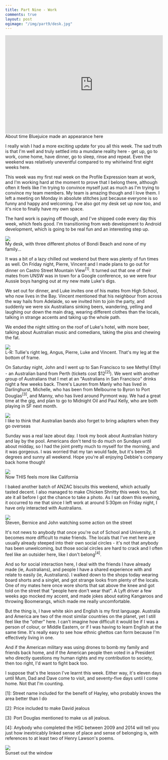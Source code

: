 ```yaml
---
title: Part Nine - Work
comments: true
layout: post
ogimage: "/img/part9/desk.jpg"
---
```


<div class="ui one column stackable center aligned grid">
    <div class="row">
        <div class="column">
            <div class="video-container"><iframe width="560" height="315" src="https://www.youtube.com/embed/pjchHtygrNo" frameborder="0" allowfullscreen></iframe></div>
        </div>
    </div>
    <div class="caption">
        <div class="column">
            About time Bluejuice made an appearance here
        </div>
    </div>
</div>

I really wish I had a more exciting update for you all this week. The sad truth is that I'm well and truly settled into a mundane reality here - get up, go to work, come home, have dinner, go to sleep, rinse and repeat. Even the weekend was relatively uneventful compared to my whirlwind first eight weeks here.

<!--break-->

This week was my first real week on the Profile Expression team at work, and I'm working hard at the moment to prove that I belong there, although often it feels like I'm trying to convince myself just as much as I'm trying to convince my team members. My team is amazing though and I love them. I left a meeting on Monday in absolute stitches just because everyone is so funny and happy and welcoming. I've also got my desk set up now too, and it's nice to finally have my own space.


The hard work is paying off though, and I've shipped code every day this week, which feels good. I'm transitioning from web development to Android development, which is going to be real fun and an interesting step up.

<img src="/img/part9/desk.jpg" class="ui centered large image" />
<div class="caption">
    My desk, with three different photos of Bondi Beach and none of my family...
</div>

It was a bit of a lazy chilled out weekend but there was plenty of fun times as well. On Friday night, Pierre, Vincent and I made plans to go out for dinner on Castro Street Mountain View<sup>\[1\]</sup>. It turned out that one of their mates from UNSW was in town for a Google conference, so we were four Aussie boys hanging out at my new mate Luke's digs.

We set out for dinner, and Luke invites one of his mates from High School, who now lives in the Bay. Vincent mentioned that his neighbour from across the way hails from Adelaide, so we invited him to join the party, and suddenly we were six Australians sinking beers, wandering, yelling and laughing our down the main drag, wearing different clothes than the locals, talking in strange accents and taking up the whole path.

We ended the night sitting on the roof of Luke's hotel, with more beer, talking about Australian music and comedians, taking the piss and chewing the fat.

<img src="/img/part9/boys.jpg" class="ui centered large image" />
<div class="caption">
    L-R: Tullie's right leg, Angus, Pierre, Luke and Vincent. That's my leg at the bottom of frame.
</div>

On Saturday night, John and I went up to San Francisco to see Methyl Ethyl - an Australian band from Perth (tickets cost $12<sup>\[2\]</sup>). We went with another group of Australians that I met at an "Australians in San Francisco" drinks night a few weeks back. There's Lauren from Manly who has lived in Darlinghurst, Michelle, who has been from Melbourne to Byron to Port Douglas<sup>\[3\]</sup>, and Manny, who has lived around Pyrmont way. We had a great time at the gig, and plan to go to Midnight Oil and Paul Kelly, who are both playing in SF next month.

<img src="/img/part9/adapter.jpg" class="ui centered large image" />
<div class="caption">
    I like to think that Australian bands also forget to bring adapters when they go overseas
</div>

Sunday was a real laze about day. I took my book about Australian history and lay by the pool. Americans don't tend to do much on Sundays until about midday, so I had the joint pretty much to myself for the morning, and it was gorgeous. I was worried that my tan would fade, but it's been 26 degrees and sunny all weekend. Hope you're all enjoying Debbie's company back home though!

<img src="/img/part9/pool.jpg" class="ui centered large image" />
<div class="caption">
    Now THIS feels more like California
</div>

I baked another batch of ANZAC biscuits this weekend, which actually tasted decent. I also managed to make Chicken Shnitty this week too, but ate it all before I got the chance to take a photo. As I sat down this evening, it occurred to me that since I left work at around 5:30pm on Friday night, I have only interacted with Australians.

<img src="/img/part9/view.jpg" class="ui centered large image" />
<div class="caption">
    Steven, Bernice and John watching some action on the street
</div>

It's not news to anybody that once you're out of School and University, it becomes more difficult to make friends. The locals that I've met here are usually already steeped into their own social circles - it's not that anybody has been unwelcoming, but those social circles are hard to crack and I often feel like an outsider here, like I don't belong<sup>\[4\]</sup>.

And so for social interaction here, I deal with the friends I have already made (ie, Australians), and people I have a shared experience with and relate to easily (ie, Australians). I walked down to the shops today wearing board shorts and a singlet, and got strange looks from plenty of the locals. One of my mates here once wore shorts that sat above the knee and got told on the street that "people here don't wear that". A Lyft driver a few weeks ago mocked my accent, and made jokes about eating Kangaroos and throwing Boomerangs, which made me really uncomfortable.

But the thing is, I have white skin and English is my first language. Australia and America are two of the most similar countries on the planet, yet I still feel like the "other" here. I can't imagine how difficult it would be if I was a person of colour, or Middle Eastern, or if I was having to learn English at the same time. It's really easy to see how ethnic ghettos can form because I'm effectively living in one. 

And if the American military was using drones to bomb my family and friends back home, and if the American people then voted in a President who directly questions my human rights and my contribution to society, then too right, I'd want to fight back too.

I suppose that's the lesson I've learnt this week. Either way, it's eleven days until Mum, Dad and Dave come to visit, and seventy-five days until I come home. Not that I'm counting.


\[1\]: Street name included for the benefit of Hayley, who probably knows the area better than I do

\[2\]: Price included to make David jealous

\[3\]: Port Douglas mentioned to make us all jealous.

\[4\]: Anybody who completed the HSC between 2009 and 2014 will tell you just how inextricably linked sense of place and sense of belonging is, with references to at least two of Henry Lawson's poems.

<img src="/img/part9/sunset.jpg" class="ui centered large image" />
<div class="caption">
    Sunset out the window
</div>
